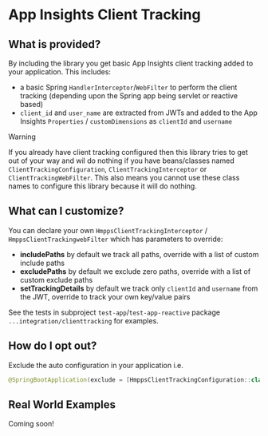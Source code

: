 # App Insights Client Tracking

## What is provided?

By including the library you get basic App Insights client tracking added to your application.
This includes:
* a basic Spring `HandlerInterceptor`/`WebFilter` to perform the client tracking (depending upon the Spring app being servlet or reactive based)
* `client_id` and `user_name` are extracted from JWTs and added to the App Insights `Properties` / `customDimensions` as `clientId` and `username`

> [!WARNING]
> If you already have client tracking configured then this library tries to get out of your way and wil do nothing if you 
> have beans/classes named `ClientTrackingConfiguration`, `ClientTrackingInterceptor` or `ClientTrackingWebFilter`.
> This also means you cannot use these class names to configure this library because it will do nothing. 

## What can I customize?

You can declare your own `HmppsClientTrackingInterceptor` / `HmppsClientTrackingwebFilter` which has parameters to override:
* **includePaths** by default we track all paths, override with a list of custom include paths
* **excludePaths** by default we exclude zero paths, override with a list of custom exclude paths
* **setTrackingDetails** by default we track only `clientId` and `username` from the JWT, override to track your own key/value pairs

See the tests in subproject `test-app`/`test-app-reactive` package `...integration/clienttracking` for examples.

## How do I opt out?

Exclude the auto configuration in your application i.e.
```kotlin
@SpringBootApplication(exclude = [HmppsClientTrackingConfiguration::class])
```

## Real World Examples

Coming soon!
